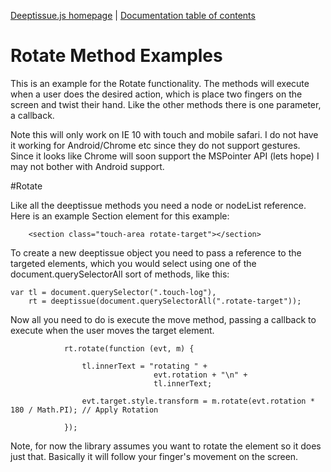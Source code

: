 [Deeptissue.js homepage](http://deeptissuejs.com/) | [Documentation
table of contents](README.md)

# Rotate Method Examples

This is an example for the Rotate functionality. The methods will execute 
when a user does the desired action, which is place two fingers on the screen
and twist their hand. Like the other methods there is one parameter, a callback.

Note this will only work on IE 10 with touch and mobile safari. I do not have it
working for Android/Chrome etc since they do not support gestures. Since it looks
like Chrome will soon support the MSPointer API (lets hope) I may not bother with 
Android support.

#Rotate

Like all the deeptissue methods you need a node or nodeList reference. Here is an
example Section element for this example:

        <section class="touch-area rotate-target"></section>

To create a new deeptissue object you need to pass a reference to the targeted
elements, which you would select using one of the document.querySelectorAll sort
of methods, like this:

    var tl = document.querySelector(".touch-log"),
        rt = deeptissue(document.querySelectorAll(".rotate-target"));

Now all you need to do is execute the move method, passing a callback to execute when the 
user moves the target element.

                rt.rotate(function (evt, m) {
            
                    tl.innerText = "rotating " +
                                    evt.rotation + "\n" +
                                    tl.innerText;
            
                    evt.target.style.transform = m.rotate(evt.rotation * 180 / Math.PI); // Apply Rotation
            
                });

Note, for now the library assumes you want to rotate the element so it does just that.
Basically it will follow your finger's movement on the screen.
